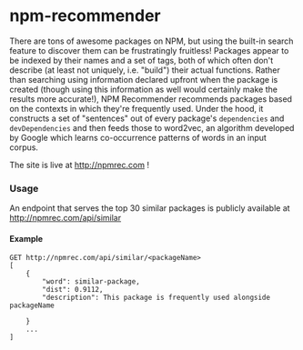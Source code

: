 # npm-recommender
There are tons of awesome packages on NPM, but using the built-in search feature to discover them can be frustratingly fruitless! Packages appear to be indexed by their names and a set of tags, both of which often don't describe (at least not uniquely, i.e. "build") their actual functions. Rather than searching using information declared upfront when the package is created (though using this information as well would certainly make the results more accurate!), NPM Recommender recommends packages based on the contexts in which they're frequently used. Under the hood, it constructs a set of "sentences" out of every package's `dependencies` and `devDependencies` and then feeds those to word2vec, an algorithm developed by Google which learns co-occurrence patterns of words in an input corpus.

The site is live at http://npmrec.com !

### Usage
An endpoint that serves the top 30 similar packages is publicly available at http://npmrec.com/api/similar

#### Example
```
GET http://npmrec.com/api/similar/<packageName>
[
	{	
		"word": similar-package,
		"dist": 0.9112,
		"description": This package is frequently used alongside packageName

	}
	...
]
```
